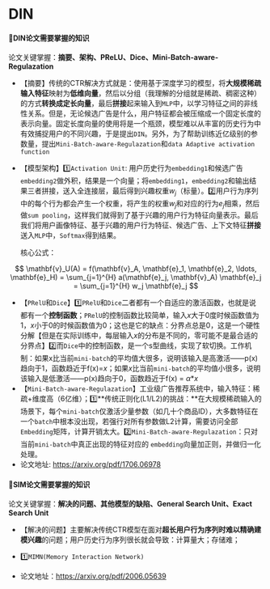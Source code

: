 # DIN

#### 📌DIN论文需要掌握的知识

论文关键掌握：**摘要、架构、PReLU、Dice、Mini-Batch-aware-Regulazation**

- 【摘要】传统的CTR解决方式就是：使用基于深度学习的模型，将**大规模稀疏输入特征**映射为**低维向量**，然后以分组（我理解的分组就是稀疏、稠密这种）的方式**转换成定长向量**，最后**拼接**起来输入到`MLP`中，以学习特征之间的非线性关系。但是，无论候选广告是什么，用户特征都会被压缩成一个固定长度的表示向量。固定长度向量的使用将是一个瓶颈，模型难以从丰富的历史行为中有效捕捉用户的不同兴趣，于是提出`DIN`。另外，为了帮助训练近亿级别的参数量，提出`Mini-Batch-aware-Regulazation`和`data Adaptive activation function`

- 【模型架构】1️⃣`Activation Unit`: 用户历史行为`embedding1`和候选广告`embedding2`做外积，结果是一个向量；将`embedding1`，`embedding2`和输出结果三者拼接，送入全连接层，最后得到兴趣权重$w_j$（标量）。2️⃣用户行为序列中的每个行为都会产生一个权重，将产生的权重$w_j$和对应的行为$e_j$相乘，然后做`sum pooling`，这样我们就得到了基于兴趣的用户行为特征向量表示。最后我们将用户画像特征、基于兴趣的用户行为特征、候选广告、上下文特征**拼接**送入`MLP`中，`Softmax`得到结果。

  核心公式：

$$
\mathbf{v}_U(A) = f(\mathbf{v}_A, \mathbf{e}_1, \mathbf{e}_2, \ldots, \mathbf{e}_H)
= \sum_{j=1}^{H} a(\mathbf{e}_j, \mathbf{v}_A) \mathbf{e}_j
= \sum_{j=1}^{H} w_j \mathbf{e}_j
$$

- 【`PRelU`和`Dice`】1️⃣`PRelU`和`Dice`二者都有一个自适应的激活函数，也就是说都有一个**控制函数**；`PRelU`的控制函数比较简单，输入$x$大于0度时候函数值为1，$x$小于0的时候函数值为0；这也是它的缺点：分界点总是0，这是一个硬性分解【但是在实际训练中，每层输入$x$的分布是不同的，零可能不是最合适的分界点】2️⃣而`Dice`中的控制函数，是一个s型曲线，实现了软切换。工作机制：如果x比当前`mini-batch`的平均值大很多，说明该输入是高激活——p(x)趋向于1，函数趋近于f(x)=$x$；如果$x$比当前`mini-batch`的平均值小很多，说明该输入是低激活——p(x)趋向于0，函数趋近于f(x) = $α$*$x$
- 【`Mini-Batch-aware-Regulazation`】工业级广告推荐系统中，输入特征：稀疏+维度高（6亿维）；1️⃣**传统正则化(L1/L2)的挑战：**在大规模稀疏输入的场景下，每个`mini-batch`仅激活少量参数（如几十个商品ID），大多数特征在一个`batch`中根本没出现，若强行对所有参数做L2计算，需要访问全部`Embedding`矩阵，计算开销太大。2️⃣`Mini-Batch-aware-Regulazation`：只对当前`mini-batch`中真正出现的特征对应的 `embedding`向量加正则，并做归一化处理。
- 论文地址: https://arxiv.org/pdf/1706.06978



#### 📌SIM论文需要掌握的知识

论文关键掌握：**解决的问题、其他模型的缺陷、General Search Unit、Exact Search Unit**

- 【解决的问题】主要解决传统CTR模型在面对**超长用户行为序列时难以精确建模兴趣**的问题；用户历史行为序列很长就会导致：计算量大；存储难；

- 1️⃣`MIMN(Memory Interaction Network)` 



- 论文地址：https://arxiv.org/pdf/2006.05639

